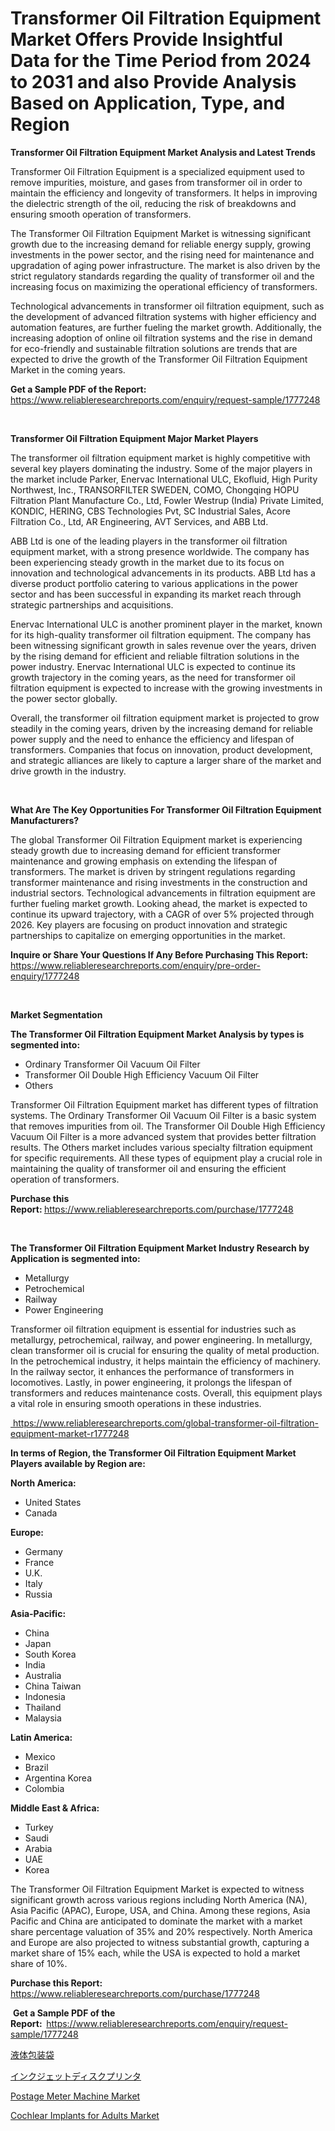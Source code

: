 <p><h1>Transformer Oil Filtration Equipment Market Offers Provide Insightful Data for the Time Period from 2024 to 2031 and also Provide Analysis Based on Application, Type, and Region</h1></p><p><strong>Transformer Oil Filtration Equipment Market Analysis and Latest Trends</strong></p>
<p><p>Transformer Oil Filtration Equipment is a specialized equipment used to remove impurities, moisture, and gases from transformer oil in order to maintain the efficiency and longevity of transformers. It helps in improving the dielectric strength of the oil, reducing the risk of breakdowns and ensuring smooth operation of transformers.</p><p>The Transformer Oil Filtration Equipment Market is witnessing significant growth due to the increasing demand for reliable energy supply, growing investments in the power sector, and the rising need for maintenance and upgradation of aging power infrastructure. The market is also driven by the strict regulatory standards regarding the quality of transformer oil and the increasing focus on maximizing the operational efficiency of transformers.</p><p>Technological advancements in transformer oil filtration equipment, such as the development of advanced filtration systems with higher efficiency and automation features, are further fueling the market growth. Additionally, the increasing adoption of online oil filtration systems and the rise in demand for eco-friendly and sustainable filtration solutions are trends that are expected to drive the growth of the Transformer Oil Filtration Equipment Market in the coming years.</p></p>
<p><strong>Get a Sample PDF of the Report:&nbsp;</strong> <a href="https://www.reliableresearchreports.com/enquiry/request-sample/1777248">https://www.reliableresearchreports.com/enquiry/request-sample/1777248</a></p>
<p>&nbsp;</p>
<p><strong>Transformer Oil Filtration Equipment Major Market Players</strong></p>
<p><p>The transformer oil filtration equipment market is highly competitive with several key players dominating the industry. Some of the major players in the market include Parker, Enervac International ULC, Ekofluid, High Purity Northwest, Inc., TRANSORFILTER SWEDEN, COMO, Chongqing HOPU Filtration Plant Manufacture Co., Ltd, Fowler Westrup (India) Private Limited, KONDIC, HERING, CBS Technologies Pvt, SC Industrial Sales, Acore Filtration Co., Ltd, AR Engineering, AVT Services, and ABB Ltd.</p><p>ABB Ltd is one of the leading players in the transformer oil filtration equipment market, with a strong presence worldwide. The company has been experiencing steady growth in the market due to its focus on innovation and technological advancements in its products. ABB Ltd has a diverse product portfolio catering to various applications in the power sector and has been successful in expanding its market reach through strategic partnerships and acquisitions.</p><p>Enervac International ULC is another prominent player in the market, known for its high-quality transformer oil filtration equipment. The company has been witnessing significant growth in sales revenue over the years, driven by the rising demand for efficient and reliable filtration solutions in the power industry. Enervac International ULC is expected to continue its growth trajectory in the coming years, as the need for transformer oil filtration equipment is expected to increase with the growing investments in the power sector globally.</p><p>Overall, the transformer oil filtration equipment market is projected to grow steadily in the coming years, driven by the increasing demand for reliable power supply and the need to enhance the efficiency and lifespan of transformers. Companies that focus on innovation, product development, and strategic alliances are likely to capture a larger share of the market and drive growth in the industry.</p></p>
<p>&nbsp;</p>
<p><strong>What Are The Key Opportunities For Transformer Oil Filtration Equipment Manufacturers?</strong></p>
<p><p>The global Transformer Oil Filtration Equipment market is experiencing steady growth due to increasing demand for efficient transformer maintenance and growing emphasis on extending the lifespan of transformers. The market is driven by stringent regulations regarding transformer maintenance and rising investments in the construction and industrial sectors. Technological advancements in filtration equipment are further fueling market growth. Looking ahead, the market is expected to continue its upward trajectory, with a CAGR of over 5% projected through 2026. Key players are focusing on product innovation and strategic partnerships to capitalize on emerging opportunities in the market.</p></p>
<p><strong>Inquire or Share Your Questions If Any Before Purchasing This Report:</strong> <a href="https://www.reliableresearchreports.com/enquiry/pre-order-enquiry/1777248">https://www.reliableresearchreports.com/enquiry/pre-order-enquiry/1777248</a></p>
<p>&nbsp;</p>
<p><strong>Market Segmentation</strong></p>
<p><strong>The Transformer Oil Filtration Equipment Market Analysis by types is segmented into:</strong></p>
<p><ul><li>Ordinary Transformer Oil Vacuum Oil Filter</li><li>Transformer Oil Double High Efficiency Vacuum Oil Filter</li><li>Others</li></ul></p>
<p><p>Transformer Oil Filtration Equipment market has different types of filtration systems. The Ordinary Transformer Oil Vacuum Oil Filter is a basic system that removes impurities from oil. The Transformer Oil Double High Efficiency Vacuum Oil Filter is a more advanced system that provides better filtration results. The Others market includes various specialty filtration equipment for specific requirements. All these types of equipment play a crucial role in maintaining the quality of transformer oil and ensuring the efficient operation of transformers.</p></p>
<p><strong>Purchase this Report:&nbsp;</strong><a href="https://www.reliableresearchreports.com/purchase/1777248">https://www.reliableresearchreports.com/purchase/1777248</a></p>
<p>&nbsp;</p>
<p><strong>The Transformer Oil Filtration Equipment Market Industry Research by Application is segmented into:</strong></p>
<p><ul><li>Metallurgy</li><li>Petrochemical</li><li>Railway</li><li>Power Engineering</li></ul></p>
<p><p>Transformer oil filtration equipment is essential for industries such as metallurgy, petrochemical, railway, and power engineering. In metallurgy, clean transformer oil is crucial for ensuring the quality of metal production. In the petrochemical industry, it helps maintain the efficiency of machinery. In the railway sector, it enhances the performance of transformers in locomotives. Lastly, in power engineering, it prolongs the lifespan of transformers and reduces maintenance costs. Overall, this equipment plays a vital role in ensuring smooth operations in these industries.</p></p>
<p><a href="https://www.reliableresearchreports.com/global-transformer-oil-filtration-equipment-market-r1777248">&nbsp;https://www.reliableresearchreports.com/global-transformer-oil-filtration-equipment-market-r1777248</a></p>
<p><strong>In terms of Region, the Transformer Oil Filtration Equipment Market Players available by Region are:</strong></p>
<p>
    <p> <strong> North America: </strong>
        <ul>
            <li>United States</li>
            <li>Canada</li>
        </ul>
        </p> 
    <p> <strong> Europe: </strong>
        <ul>
            <li>Germany</li>
            <li>France</li>
            <li>U.K.</li>
            <li>Italy</li>
            <li>Russia</li>
        </ul>
        </p> 
    <p> <strong> Asia-Pacific: </strong>
        <ul>
            <li>China</li>
            <li>Japan</li>
            <li>South Korea</li>
            <li>India</li>
            <li>Australia</li>
            <li>China Taiwan</li>
            <li>Indonesia</li>
            <li>Thailand</li>
            <li>Malaysia</li>
        </ul>
        </p> 
    <p> <strong> Latin America: </strong>
        <ul>
            <li>Mexico</li>
            <li>Brazil</li>
            <li>Argentina Korea</li>
            <li>Colombia</li>
        </ul>
        </p> 
    <p> <strong> Middle East & Africa: </strong>
        <ul>
            <li>Turkey</li>
            <li>Saudi</li>
            <li>Arabia</li>
            <li>UAE</li>
            <li>Korea</li>
        </ul>
    </p>
    </p>
<p><p>The Transformer Oil Filtration Equipment Market is expected to witness significant growth across various regions including North America (NA), Asia Pacific (APAC), Europe, USA, and China. Among these regions, Asia Pacific and China are anticipated to dominate the market with a market share percentage valuation of 35% and 20% respectively. North America and Europe are also projected to witness substantial growth, capturing a market share of 15% each, while the USA is expected to hold a market share of 10%.</p></p>
<p><strong>Purchase this Report: </strong><a href="https://www.reliableresearchreports.com/purchase/1777248">https://www.reliableresearchreports.com/purchase/1777248</a></p>
<p>&nbsp;<strong>Get a Sample PDF of the Report:&nbsp;&nbsp;</strong><a href="https://www.reliableresearchreports.com/enquiry/request-sample/1777248">https://www.reliableresearchreports.com/enquiry/request-sample/1777248</a></p>
<p><strong></strong></p>
<p><p><a href="https://medium.com/@phillipbarnett65/%E6%B6%B2%E4%BD%93%E5%8C%85%E8%A3%85%E3%83%90%E3%83%83%E3%82%B0%E5%B8%82%E5%A0%B4%E3%81%AE%E3%83%A1%E3%83%88%E3%83%AA%E3%82%AF%E3%82%B9%E3%81%AE%E8%A7%A3%E8%AA%AD-%E5%B8%82%E5%A0%B4%E3%82%B7%E3%82%A7%E3%82%A2-%E3%83%88%E3%83%AC%E3%83%B3%E3%83%89-%E3%81%8A%E3%82%88%E3%81%B3%E6%88%90%E9%95%B7%E3%83%91%E3%82%BF%E3%83%BC%E3%83%B3-5eae47f9ccb6">液体包装袋</a></p><p><a href="https://medium.com/@samirmayert28/%E3%82%A4%E3%83%B3%E3%82%AF%E3%82%B8%E3%82%A7%E3%83%83%E3%83%88%E3%83%87%E3%82%A3%E3%82%B9%E3%82%AF%E3%83%97%E3%83%AA%E3%83%B3%E3%82%BF%E3%83%BC%E5%B8%82%E5%A0%B4-%E5%B8%82%E5%A0%B4cagr-%E5%B8%82%E5%A0%B4%E3%83%88%E3%83%AC%E3%83%B3%E3%83%89-%E3%81%8A%E3%82%88%E3%81%B3%E6%88%90%E9%95%B7%E6%88%A6%E7%95%A5%E3%81%AB%E9%96%A2%E3%81%99%E3%82%8B%E6%B4%9E%E5%AF%9F-46fe261be89a">インクジェットディスクプリンタ</a></p><p><a href="https://www.linkedin.com/pulse/postage-meter-machine-market-outlook-industry-overview-wsmwe?trackingId=EdSh61UslNGwdCsqDRqP1g%3D%3D">Postage Meter Machine Market</a></p><p><a href="https://www.linkedin.com/pulse/cochlear-implants-adults-market-size-reveals-best-marketing-channels-vqtuf?trackingId=JJiX1yS%2BekTXFKHoDBN6Mw%3D%3D">Cochlear Implants for Adults Market</a></p></p>